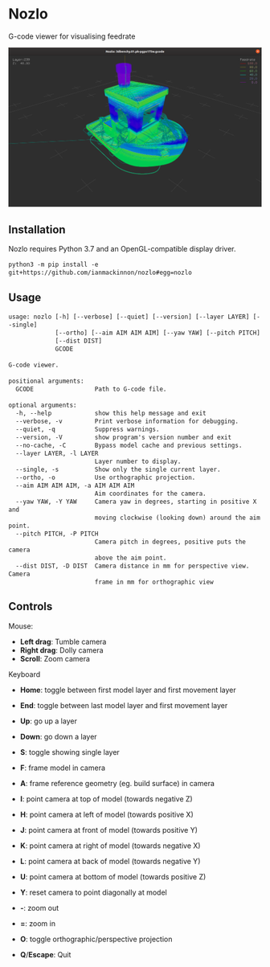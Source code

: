 # Nozlo

G-code viewer for visualising feedrate

![Nozlo 3DBenchy screenshot](nozlo-3dbenchy.png)


## Installation

Nozlo requires Python 3.7 and an OpenGL-compatible display driver.

```
python3 -m pip install -e git+https://github.com/ianmackinnon/nozlo#egg=nozlo
```


## Usage

```
usage: nozlo [-h] [--verbose] [--quiet] [--version] [--layer LAYER] [--single]
             [--ortho] [--aim AIM AIM AIM] [--yaw YAW] [--pitch PITCH]
             [--dist DIST]
             GCODE

G-code viewer.

positional arguments:
  GCODE                 Path to G-code file.

optional arguments:
  -h, --help            show this help message and exit
  --verbose, -v         Print verbose information for debugging.
  --quiet, -q           Suppress warnings.
  --version, -V         show program's version number and exit
  --no-cache, -C        Bypass model cache and previous settings.
  --layer LAYER, -l LAYER
                        Layer number to display.
  --single, -s          Show only the single current layer.
  --ortho, -o           Use orthographic projection.
  --aim AIM AIM AIM, -a AIM AIM AIM
                        Aim coordinates for the camera.
  --yaw YAW, -Y YAW     Camera yaw in degrees, starting in positive X and
                        moving clockwise (looking down) around the aim point.
  --pitch PITCH, -P PITCH
                        Camera pitch in degrees, positive puts the camera
                        above the aim point.
  --dist DIST, -D DIST  Camera distance in mm for perspective view. Camera
                        frame in mm for orthographic view
```


## Controls

Mouse:

-   **Left drag**: Tumble camera
-   **Right drag**: Dolly camera
-   **Scroll**: Zoom camera

Keyboard

-   **Home**: toggle between first model layer and first movement layer
-   **End**: toggle between last model layer and first movement layer
-   **Up**: go up a layer
-   **Down**: go down a layer
-   **S**: toggle showing single layer

-   **F**: frame model in camera
-   **A**: frame reference geometry (eg. build surface) in camera
-   **I**: point camera at top of model (towards negative Z)
-   **H**: point camera at left of model (towards positive X)
-   **J**: point camera at front of model (towards positive Y)
-   **K**: point camera at right of model (towards negative X)
-   **L**: point camera at back of model (towards negative Y)
-   **U**: point camera at bottom of model (towards positive Z)
-   **Y**: reset camera to point diagonally at model
-   **-**: zoom out
-   **=**: zoom in

-   **O**: toggle orthographic/perspective projection

-   **Q**/**Escape**: Quit

